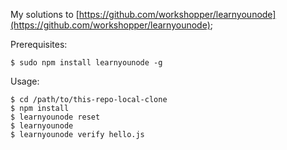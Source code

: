 My solutions to [https://github.com/workshopper/learnyounode](https://github.com/workshopper/learnyounode);

Prerequisites:

```
$ sudo npm install learnyounode -g
```

Usage:

```
$ cd /path/to/this-repo-local-clone
$ npm install
$ learnyounode reset
$ learnyounode
$ learnyounode verify hello.js
```
